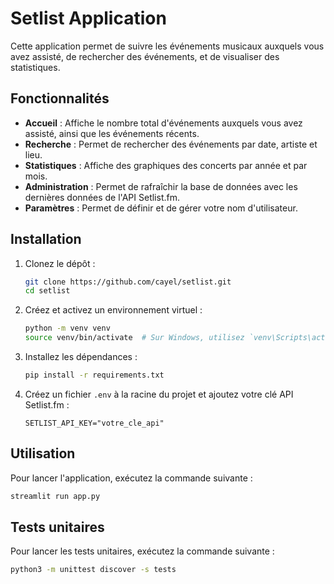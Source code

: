 # Setlist Application

Cette application permet de suivre les événements musicaux auxquels vous avez assisté, de rechercher des événements, et de visualiser des statistiques.

## Fonctionnalités

- **Accueil** : Affiche le nombre total d'événements auxquels vous avez assisté, ainsi que les événements récents.
- **Recherche** : Permet de rechercher des événements par date, artiste et lieu.
- **Statistiques** : Affiche des graphiques des concerts par année et par mois.
- **Administration** : Permet de rafraîchir la base de données avec les dernières données de l'API Setlist.fm.
- **Paramètres** : Permet de définir et de gérer votre nom d'utilisateur.

## Installation

1. Clonez le dépôt :
    ```sh
    git clone https://github.com/cayel/setlist.git
    cd setlist
    ```

2. Créez et activez un environnement virtuel :
    ```sh
    python -m venv venv
    source venv/bin/activate  # Sur Windows, utilisez `venv\Scripts\activate`
    ```

3. Installez les dépendances :
    ```sh
    pip install -r requirements.txt
    ```

4. Créez un fichier `.env` à la racine du projet et ajoutez votre clé API Setlist.fm :
    ```env
    SETLIST_API_KEY="votre_cle_api"
    ```

## Utilisation

Pour lancer l'application, exécutez la commande suivante :
```sh
streamlit run app.py
```

## Tests unitaires

Pour lancer les tests unitaires, exécutez la commande suivante :
```sh
python3 -m unittest discover -s tests
```